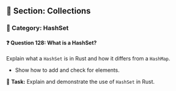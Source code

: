 ## 📘 Section: Collections  
### 🔹 Category: HashSet  
#### ❓ Question 128: What is a HashSet?

Explain what a `HashSet` is in Rust and how it differs from a `HashMap`.

- Show how to add and check for elements.

🔧 **Task:** Explain and demonstrate the use of `HashSet` in Rust.
